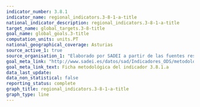 ```yaml
---
indicator_number: 3.8.1
indicator_name: regional_indicators.3-8-1-a-title
national_indicator_description: regional_indicators.3-8-1-a-title
target_name: global_targets.3-8-title
goal_name: global_goals.3-title
computation_units: units.PT
national_geographical_coverage: Asturias
source_active_1: true
source_organisation_1: "Elaborado por SADEI a partir de las fuentes reseñadas en las fichas metodológicas."
goal_meta_link: "http://www.sadei.es/datos/sad/Indicadores_ODS/metodologia/3.8.1.a.pdf"
goal_meta_link_text: Ficha metodológica del indicador 3.8.1.a
data_last_update:  
data_non_statistical: false
reporting_status: complete
graph_title: regional_indicators.3-8-1-a-title
graph_type: line
---
```

